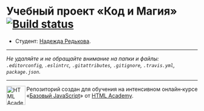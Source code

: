# Учебный проект «Код и Магия» [![Build status][travis-image]][travis-url]

* Студент: [Надежда Редькова](https://up.htmlacademy.ru/javascript/12/user/570537).

---

_Не удаляйте и не обращайте внимание на папки и файлы:_<br>
_`.editorconfig`, `.eslintrc`, `.gitattributes`, `.gitignore`, `.travis.yml`, `package.json`._

---

<a href="https://htmlacademy.ru/intensive/javascript"><img align="left" width="50" height="50" title="HTML Academy" src="https://up.htmlacademy.ru/static/img/intensive/javascript/logo-for-github.svg"></a>

Репозиторий создан для обучения на интенсивном онлайн‑курсе «[Базовый JavaScript](https://htmlacademy.ru/intensive/javascript)» от [HTML Academy](https://htmlacademy.ru).

[travis-image]: https://travis-ci.org/htmlacademy-javascript/570537-code-and-magick.svg?branch=master
[travis-url]: https://travis-ci.org/htmlacademy-javascript/570537-code-and-magick
